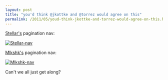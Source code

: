 ```yaml
---
layout: post
title: "you'd think @jkottke and @torrez would agree on this"
permalink: /2011/05/youd-think-jkottke-and-torrez-would-agree-on-this.html
---
```


<p><a href="http://stellar.io/" target="_self">Stellar&#39;s</a> pagination nav:</p>
<p><a href="http://sippey.typepad.com/.a/6a00d8341c4f5f53ef015432278038970c-pi" style="display: inline;"><img alt="Stellar-nav" class="asset  asset-image at-xid-6a00d8341c4f5f53ef015432278038970c" src="http://sippey.typepad.com/.a/6a00d8341c4f5f53ef015432278038970c-500wi" title="Stellar-nav" /></a></p>
<p><a href="http://mlkshk.com/" target="_self">Mlkshk&#39;s</a> pagination nav:</p>
<p><a href="http://sippey.typepad.com/.a/6a00d8341c4f5f53ef0154322780d4970c-pi" style="display: inline;"><img alt="Mlkshk-nav" class="asset  asset-image at-xid-6a00d8341c4f5f53ef0154322780d4970c" src="http://sippey.typepad.com/.a/6a00d8341c4f5f53ef0154322780d4970c-500wi" title="Mlkshk-nav" /></a></p>
<p><a href="http://sippey.typepad.com/.a/6a00d8341c4f5f53ef0154322780d4970c-pi" style="display: inline;"></a>Can&#39;t we all just get along?</p>


